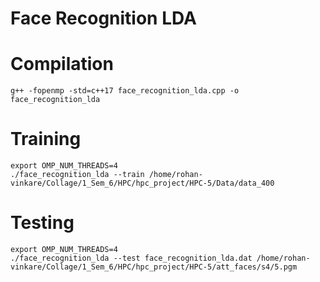 # Face Recognition LDA

# Compilation
```
g++ -fopenmp -std=c++17 face_recognition_lda.cpp -o face_recognition_lda
```

# Training
```
export OMP_NUM_THREADS=4
./face_recognition_lda --train /home/rohan-vinkare/Collage/1_Sem_6/HPC/hpc_project/HPC-5/Data/data_400
```

# Testing
```
export OMP_NUM_THREADS=4
./face_recognition_lda --test face_recognition_lda.dat /home/rohan-vinkare/Collage/1_Sem_6/HPC/hpc_project/HPC-5/att_faces/s4/5.pgm
```
